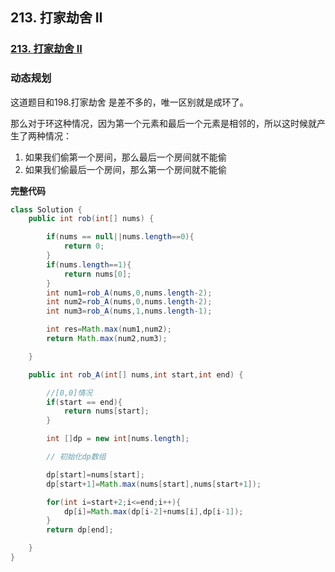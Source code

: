 ## 213. 打家劫舍 II

### [213. 打家劫舍 II](https://leetcode-cn.com/problems/house-robber-ii/)

### 动态规划

这道题目和198.打家劫舍 是差不多的，唯一区别就是成环了。

那么对于环这种情况，因为第一个元素和最后一个元素是相邻的，所以这时候就产生了两种情况：

1. 如果我们偷第一个房间，那么最后一个房间就不能偷
2. 如果我们偷最后一个房间，那么第一个房间就不能偷

**完整代码**

~~~java
class Solution {
    public int rob(int[] nums) {

        if(nums == null||nums.length==0){
            return 0;
        }
        if(nums.length==1){
            return nums[0];
        }
        int num1=rob_A(nums,0,nums.length-2);
        int num2=rob_A(nums,0,nums.length-2);
        int num3=rob_A(nums,1,nums.length-1);

        int res=Math.max(num1,num2);
        return Math.max(num2,num3);

    }

    public int rob_A(int[] nums,int start,int end) {

        //[0,0]情况
        if(start == end){
            return nums[start];
        }

        int []dp = new int[nums.length];

        // 初始化dp数组

        dp[start]=nums[start];
        dp[start+1]=Math.max(nums[start],nums[start+1]);

        for(int i=start+2;i<=end;i++){
            dp[i]=Math.max(dp[i-2]+nums[i],dp[i-1]);
        }
        return dp[end];

    }
}
~~~

